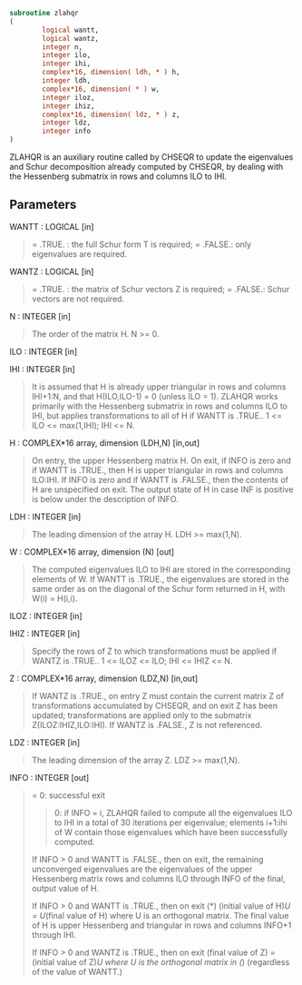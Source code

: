 ```fortran
subroutine zlahqr
(
        logical wantt,
        logical wantz,
        integer n,
        integer ilo,
        integer ihi,
        complex*16, dimension( ldh, * ) h,
        integer ldh,
        complex*16, dimension( * ) w,
        integer iloz,
        integer ihiz,
        complex*16, dimension( ldz, * ) z,
        integer ldz,
        integer info
)
```

ZLAHQR is an auxiliary routine called by CHSEQR to update the
eigenvalues and Schur decomposition already computed by CHSEQR, by
dealing with the Hessenberg submatrix in rows and columns ILO to
IHI.

## Parameters
WANTT : LOGICAL [in]
> = .TRUE. : the full Schur form T is required;
> = .FALSE.: only eigenvalues are required.

WANTZ : LOGICAL [in]
> = .TRUE. : the matrix of Schur vectors Z is required;
> = .FALSE.: Schur vectors are not required.

N : INTEGER [in]
> The order of the matrix H.  N >= 0.

ILO : INTEGER [in]

IHI : INTEGER [in]
> It is assumed that H is already upper triangular in rows and
> columns IHI+1:N, and that H(ILO,ILO-1) = 0 (unless ILO = 1).
> ZLAHQR works primarily with the Hessenberg submatrix in rows
> and columns ILO to IHI, but applies transformations to all of
> H if WANTT is .TRUE..
> 1 <= ILO <= max(1,IHI); IHI <= N.

H : COMPLEX*16 array, dimension (LDH,N) [in,out]
> On entry, the upper Hessenberg matrix H.
> On exit, if INFO is zero and if WANTT is .TRUE., then H
> is upper triangular in rows and columns ILO:IHI.  If INFO
> is zero and if WANTT is .FALSE., then the contents of H
> are unspecified on exit.  The output state of H in case
> INF is positive is below under the description of INFO.

LDH : INTEGER [in]
> The leading dimension of the array H. LDH >= max(1,N).

W : COMPLEX*16 array, dimension (N) [out]
> The computed eigenvalues ILO to IHI are stored in the
> corresponding elements of W. If WANTT is .TRUE., the
> eigenvalues are stored in the same order as on the diagonal
> of the Schur form returned in H, with W(i) = H(i,i).

ILOZ : INTEGER [in]

IHIZ : INTEGER [in]
> Specify the rows of Z to which transformations must be
> applied if WANTZ is .TRUE..
> 1 <= ILOZ <= ILO; IHI <= IHIZ <= N.

Z : COMPLEX*16 array, dimension (LDZ,N) [in,out]
> If WANTZ is .TRUE., on entry Z must contain the current
> matrix Z of transformations accumulated by CHSEQR, and on
> exit Z has been updated; transformations are applied only to
> the submatrix Z(ILOZ:IHIZ,ILO:IHI).
> If WANTZ is .FALSE., Z is not referenced.

LDZ : INTEGER [in]
> The leading dimension of the array Z. LDZ >= max(1,N).

INFO : INTEGER [out]
> = 0:   successful exit
> > 0:   if INFO = i, ZLAHQR failed to compute all the
> eigenvalues ILO to IHI in a total of 30 iterations
> per eigenvalue; elements i+1:ihi of W contain
> those eigenvalues which have been successfully
> computed.
> 
> If INFO > 0 and WANTT is .FALSE., then on exit,
> the remaining unconverged eigenvalues are the
> eigenvalues of the upper Hessenberg matrix
> rows and columns ILO through INFO of the final,
> output value of H.
> 
> If INFO > 0 and WANTT is .TRUE., then on exit
> (*)       (initial value of H)*U  = U*(final value of H)
> where U is an orthogonal matrix.    The final
> value of H is upper Hessenberg and triangular in
> rows and columns INFO+1 through IHI.
> 
> If INFO > 0 and WANTZ is .TRUE., then on exit
> (final value of Z)  = (initial value of Z)*U
> where U is the orthogonal matrix in (*)
> (regardless of the value of WANTT.)
